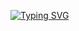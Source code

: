 [![Typing SVG](https://readme-typing-svg.herokuapp.com?font=Fira+Code&weight=500&pause=1000&color=3B9BF7&background=2D2C36&center=true&vCenter=true&random=true&width=435&lines=Hello+everyone+on+my+profile+%F0%9F%91%8B%F0%9F%96%96)](https://git.io/typing-svg)



